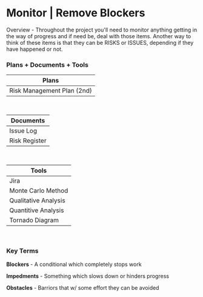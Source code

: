 # Monitor | Remove Blockers

Overview - Throughout the project you'll need to monitor anything getting in the way of progress and if need be, deal with those items. Another way to think of these items is that they can be RISKS or ISSUES, depending if they have happened or not.

### Plans + Documents + Tools

| Plans                      |
| -------------------------- |
| Risk Management Plan (2nd) |

<br>

| Documents     |
| ------------- |
| Issue Log     |
| Risk Register |

<br>

| Tools                |
| -------------------- |
| Jira                 |
| Monte Carlo Method   |
| Qualitative Analysis |
| Quantitive Analysis  |
| Tornado Diagram      |

<br>

### Key Terms

**Blockers** - A conditional which completely stops work  


**Impedments** - Something which slows down or hinders progress  


**Obstacles** - Barriors that w/ some effort they can be avoided
